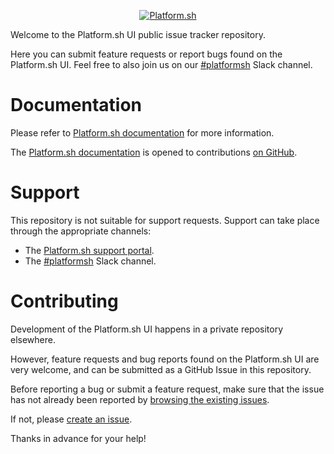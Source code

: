 <p align="center"><a href="https://platform.sh"><img src="https://platform.sh/themes/custom/platformsh/images/platformsh-logos/psh-light@2x.png" alt="Platform.sh"></a></p>

Welcome to the Platform.sh UI public issue tracker repository. 

Here you can submit feature requests or report bugs found on the Platform.sh UI. Feel free to also join us on our [#platformsh](https://chat.platform.sh) Slack channel.

# Documentation

Please refer to [Platform.sh documentation](https://docs.platform.sh) for more information.

The [Platform.sh documentation](https://docs.platform.sh) is opened to contributions [on GitHub](https://github.com/platformsh/platformsh-docs/).

# Support

This repository is not suitable for support requests. Support can take place through the appropriate channels:

* The [Platform.sh support portal](https://accounts.platform.sh/support/).
* The [#platformsh](https://chat.platform.sh/) Slack channel.

# Contributing

Development of the Platform.sh UI happens in a private repository elsewhere. 

However, feature requests and bug reports found on the Platform.sh UI are very welcome, and can be submitted as a GitHub Issue in this repository.

Before reporting a bug or submit a feature request, make sure that the issue has not already been reported by [browsing the existing issues](https://github.com/platformsh/platformsh-ui-issue-tracker/issues). 

If not, please [create an issue](https://github.com/platformsh/platformsh-ui-issue-tracker/issues/new/choose).


Thanks in advance for your help!
